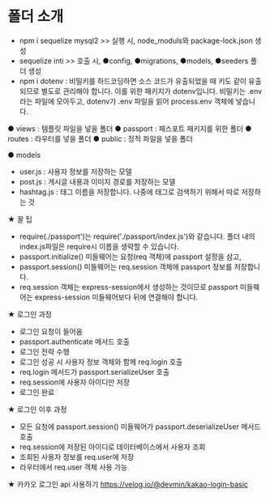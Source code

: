 # 폴더 소개

- npm i sequelize mysql2 >> 실행 시, node_moduls와 package-lock.json 생성
- sequelize inti >> 호출 시, ●config, ●migrations, ●models, ●seeders 폴더 생성
- npm i dotenv : 비밀키를 하드코딩하면 소스 코드가 유출되었을 때 키도 같이 유출되므로 별도로 관리해야 합니다. 이를 위한 패키지가 dotenv입니다. 
비밀키는 .env라는 파일에 모아두고, dotenv가 .env 파일을 읽어 process.env 객체에 넣습니다.

● views : 템플릿 파일을 넣을 폴더
● passport : 패스포트 패키지를 위한 폴더
● routes : 라우터를 넣을 폴더
● public : 정적 파일을 넣을 폴더

● models
- user.js : 사용자 정보를 저장하는 모델
- post.js : 게시글 내용과 이미지 경로를 저장하는 모델
- hashtag.js : 태그 이름을 저장합니다. 나중에 태그로 검색하기 위해서 따로 저장하는 것

★ 꿀 팁
- require(./passport')는 require('./passport/index.js')와 같습니다. 폴더 내의 index.js파일은 require시 이름을 생략할 수 있습니다.
- passport.initialize() 미들웨어는 요청(req 객체)에 passport 설정을 삼고, 
- passport.session() 미들웨어는 req.session 객체에 passport 정보를 저장합니다.
- req.session 객체는 express-session에서 생성하는 것이므로 passport 미들웨어는 express-session 미들웨어보다 뒤에 연결해야 합니다.

★ 로그인 과정
- 로그인 요청이 들어옴
- passport.authenticate 메서드 호출
- 로그인 전략 수행
- 로그인 성공 시 사용자 정보 객체와 함께 req.login 호출
- req.login 메서드가 passport.serializeUser 호출
- req.session에 사용자 아이디만 저장
- 로그인 완료

★ 로그인 이후 과정
- 모든 요청에 passport.session() 미들웨어가 passport.deserializeUser 메서드 호출
- req.session에 저장된 아이디로 데이터베이스에서 사용자 조회
- 조회된 사용자 정보를 req.user에 저장
- 라우터에서 req.user 객체 사용 가능

★ 카카오 로그인 api 사용하기
https://velog.io/@devmin/kakao-login-basic